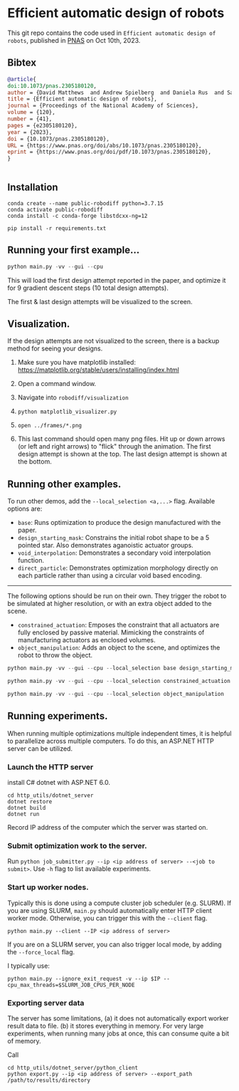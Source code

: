 # Efficient automatic design of robots
This git repo contains the code used in `Efficient automatic design of robots`, published in [PNAS](https://www.pnas.org/doi/pdf/10.1073/pnas.2305180120) on Oct 10th, 2023.
## Bibtex
```Bibtex
@article{
doi:10.1073/pnas.2305180120,
author = {David Matthews  and Andrew Spielberg  and Daniela Rus  and Sam Kriegman  and Josh Bongard },
title = {Efficient automatic design of robots},
journal = {Proceedings of the National Academy of Sciences},
volume = {120},
number = {41},
pages = {e2305180120},
year = {2023},
doi = {10.1073/pnas.2305180120},
URL = {https://www.pnas.org/doi/abs/10.1073/pnas.2305180120},
eprint = {https://www.pnas.org/doi/pdf/10.1073/pnas.2305180120},
}



```

## Installation

```
conda create --name public-robodiff python=3.7.15
conda activate public-robodiff
conda install -c conda-forge libstdcxx-ng=12

pip install -r requirements.txt
```

## Running your first example...
```python
python main.py -vv --gui --cpu
```
This will load the first design attempt reported in the paper, and optimize it for 9 gradient descent steps (10 total design attempts).

The first & last design attempts will be visualized to the screen.

## Visualization.

If the design attempts are not visualized to the screen, there is a backup method for seeing your designs.

1. Make sure you have matplotlib installed: https://matplotlib.org/stable/users/installing/index.html

1. Open a command window.

1. Navigate into ```robodiff/visualization```

1. ```python matplotlib_visualizer.py```

1. ```open ../frames/*.png```

1. This last command should open many png files. Hit up or down arrows (or left and right arrows) to "flick" through the animation. The first design attempt is shown at the top. The last design attempt is shown at the bottom.

## Running other examples.
To run other demos, add the `--local_selection <a,...>` flag.
Available options are:
* `base`: Runs optimization to produce the design manufactured with the paper.
* `design_starting_mask`: Constrains the initial robot shape to be a 5 pointed star. Also demonstrates aganoistic actuator groups.
* `void_interpolation`: Demonstrates a secondary void interpolation function.
* `direct_particle`: Demonstrates optimization morphology directly on each particle rather than using a circular void based encoding.
---
The following options should be run on their own. They trigger the robot to be simulated at higher resolution, or with an extra object added to the scene.
* `constrained_actuation`: Emposes the constraint that all actuators are fully enclosed by passive material. Mimicking the constraints of manufacturing actuators as enclosed volumes. 
* `object_manipulation`: Adds an object to the scene, and optimizes the robot to throw the object.

```python
python main.py -vv --gui --cpu --local_selection base design_starting_mask direct_particle
```
```python
python main.py -vv --gui --cpu --local_selection constrained_actuation
```
```python
python main.py -vv --gui --cpu --local_selection object_manipulation
```

## Running experiments.
When running multiple optimizations multiple independent times, it is helpful to parallelize across multiple computers. To do this, an ASP.NET HTTP server can be utilized.

### Launch the HTTP server
install C# dotnet with ASP.NET 6.0.

```
cd http_utils/dotnet_server
dotnet restore
dotnet build
dotnet run
```
Record IP address of the computer which the server was started on.

### Submit optimization work to the server.
Run `python job_submitter.py --ip <ip address of server> --<job to submit>`. Use `-h` flag to list available experiments.

### Start up worker nodes.
Typically this is done using a compute cluster job scheduler (e.g. SLURM). If you are using SLURM, `main.py` should automatically enter HTTP client worker mode.
Otherwise, you can trigger this with the `--client` flag. 

```
python main.py --client --IP <ip address of server>
```

If you are on a SLURM server, you can also trigger local mode, by adding the `--force_local` flag.

I typically use:
```
python main.py --ignore_exit_request -v --ip $IP --cpu_max_threads=$SLURM_JOB_CPUS_PER_NODE
```

### Exporting server data
The server has some limitations, 
(a) it does not automatically export worker result data to file.
(b) it stores everything in memory. For very large experiments, when running many jobs at once, this can consume quite a bit of memory.

Call
```
cd http_utils/dotnet_server/python_client
python export.py --ip <ip address of server> --export_path /path/to/results/directory
```
